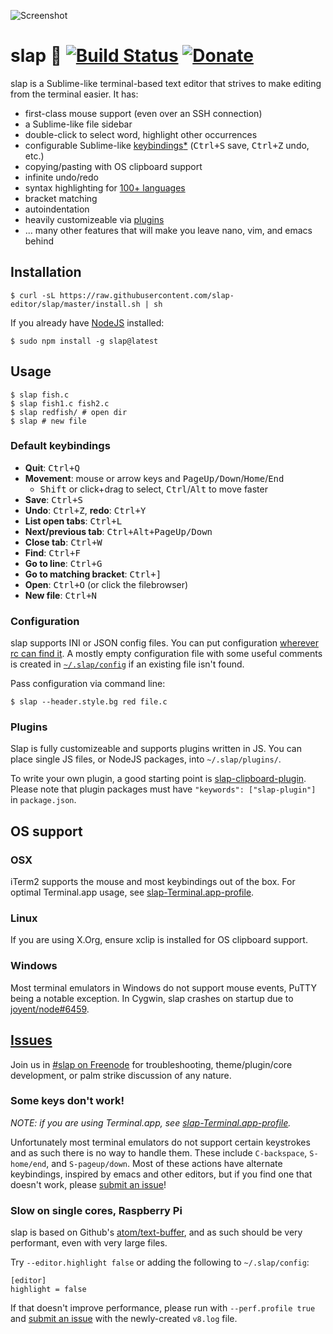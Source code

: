 ![Screenshot](https://raw.githubusercontent.com/slap-editor/slap/master/screenshot.png)

slap :wave: [![Build Status](https://img.shields.io/travis/slap-editor/slap.svg)](https://travis-ci.org/slap-editor/slap) [![Donate](https://img.shields.io/gratipay/slap.svg)](https://gratipay.com/slap/)
====

slap is a Sublime-like terminal-based text editor that strives to make editing
from the terminal easier. It has:

* first-class mouse support (even over an SSH connection)
* a Sublime-like file sidebar
* double-click to select word, highlight other occurrences
* configurable Sublime-like [keybindings](#default-keybindings)[*](#some-keys-dont-work) (<kbd>Ctrl+S</kbd> save, <kbd>Ctrl+Z</kbd> undo, etc.)
* copying/pasting with OS clipboard support
* infinite undo/redo
* syntax highlighting for [100+ languages](https://github.com/isagalaev/highlight.js/tree/master/src/languages)
* bracket matching
* autoindentation
* heavily customizeable via [plugins](#plugins)
* ... many other features that will make you leave nano, vim, and emacs behind

Installation
------------

    $ curl -sL https://raw.githubusercontent.com/slap-editor/slap/master/install.sh | sh

If you already have [NodeJS](http://nodejs.org/download/) installed:

    $ sudo npm install -g slap@latest

Usage
-----

    $ slap fish.c
    $ slap fish1.c fish2.c
    $ slap redfish/ # open dir
    $ slap # new file

### Default keybindings

* **Quit**: <kbd>Ctrl+Q</kbd>
* **Movement**: mouse or arrow keys and <kbd>PageUp/Down</kbd>/<kbd>Home</kbd>/<kbd>End</kbd>
  * <kbd>Shift</kbd> or click+drag to select, <kbd>Ctrl</kbd>/<kbd>Alt</kbd> to move faster
* **Save**: <kbd>Ctrl+S</kbd>
* **Undo**: <kbd>Ctrl+Z</kbd>, **redo**: <kbd>Ctrl+Y</kbd>
* **List open tabs**: <kbd>Ctrl+L</kbd>
* **Next/previous tab**: <kbd>Ctrl+Alt+PageUp/Down</kbd>
* **Close tab**: <kbd>Ctrl+W</kbd>
* **Find**: <kbd>Ctrl+F</kbd>
* **Go to line**: <kbd>Ctrl+G</kbd>
* **Go to matching bracket**: <kbd>Ctrl+]</kbd>
* **Open**: <kbd>Ctrl+O</kbd> (or click the filebrowser)
* **New file**: <kbd>Ctrl+N</kbd>

### Configuration

slap supports INI or JSON config files. You can put configuration [wherever rc can find it](https://github.com/dominictarr/rc#standards).
A mostly empty configuration file with some useful comments is created in [`~/.slap/config`](default-config.ini)
if an existing file isn't found.

Pass configuration via command line:

    $ slap --header.style.bg red file.c

### Plugins

Slap is fully customizeable and supports plugins written in JS. You can place
single JS files, or NodeJS packages, into `~/.slap/plugins/`.

To write your own plugin, a good starting point is
[slap-clipboard-plugin](https://github.com/slap-editor/slap-clipboard-plugin).
Please note that plugin packages must have `"keywords": ["slap-plugin"]` in
`package.json`.

OS support
----------

### OSX

iTerm2 supports the mouse and most keybindings out of the box. For optimal
Terminal.app usage, see [slap-Terminal.app-profile](https://github.com/slap-editor/slap-Terminal.app-profile).

### Linux

If you are using X.Org, ensure xclip is installed for OS clipboard support.

### Windows

Most terminal emulators in Windows do not support mouse events, PuTTY being a
notable exception. In Cygwin, slap crashes on startup due to
[joyent/node#6459](https://github.com/joyent/node/issues/6459).

[Issues](../../issues/new)
--------

Join us in [#slap on Freenode](http://webchat.freenode.net/?channels=slap) for
troubleshooting, theme/plugin/core development, or palm strike discussion of any
nature.

### Some keys don't work!

*NOTE: if you are using Terminal.app, see [slap-Terminal.app-profile](https://github.com/slap-editor/slap-Terminal.app-profile).*

Unfortunately most terminal emulators do not support certain keystrokes and as
such there is no way to handle them. These include `C-backspace`, `S-home/end`,
and `S-pageup/down`. Most of these actions have alternate keybindings, inspired
by emacs and other editors, but if you find one that doesn't work, please
[submit an issue](../../issues/new)!

### Slow on single cores, Raspberry Pi

slap is based on Github's [atom/text-buffer](https://github.com/atom/text-buffer),
and as such should be very performant, even with very large files.

Try `--editor.highlight false` or adding the following to `~/.slap/config`:

    [editor]
    highlight = false

If that doesn't improve performance, please run with `--perf.profile true` and
[submit an issue](../../issues/new) with the newly-created `v8.log` file.
